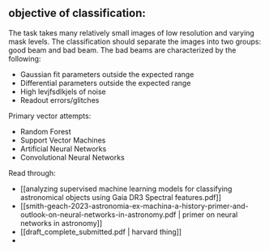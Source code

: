 ## objective of classification:
The task takes many relatively small images of low resolution and varying mask levels. The classification should separate the images into two groups: good beam and bad beam. The bad beams are characterized by the following:
- Gaussian fit parameters outside the expected range
- Differential parameters outside the expected range
- High levjfsdlkjels of noise
- Readout errors/glitches

Primary vector attempts:
- Random Forest
- Support Vector Machines
- Artificial Neural Networks
- Convolutional Neural Networks

Read through:
- [[analyzing supervised machine learning models for classifying astronomical objects using Gaia DR3 Spectral features.pdf]]
- [[smith-geach-2023-astronomia-ex-machina-a-history-primer-and-outlook-on-neural-networks-in-astronomy.pdf | primer on neural networks in astronomy]]
- [[draft_complete_submitted.pdf | harvard thing]]
- 

